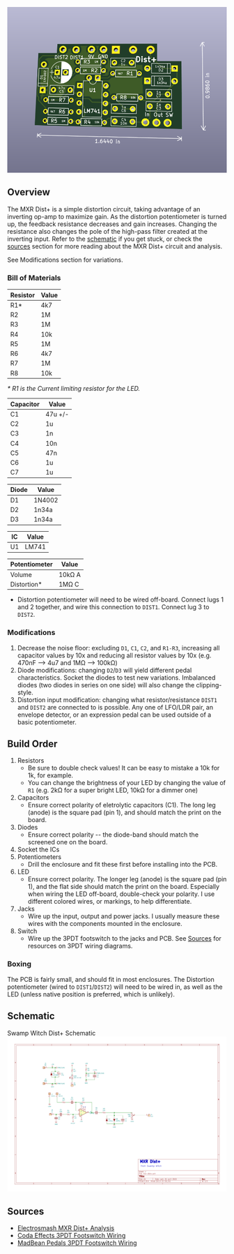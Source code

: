 ![mxr dist+ PCB](mxr-dist+.board.png)

## Overview
The MXR Dist+ is a simple distortion circuit, taking advantage of an inverting op-amp to maximize gain. As the distortion potentiometer is turned up, the feedback resistance decreases and gain increases. Changing the resistance also changes the pole of the high-pass filter created at the inverting input. Refer to the [schematic](#schematic) if you get stuck, or check the [sources](#sources) section for more reading about the MXR Dist+ circuit and analysis.

See Modifications section for variations.

### Bill of Materials
| Resistor | Value |
|---|---|
| R1* | 4k7 |
| R2 | 1M |
| R3 | 1M |
| R4 | 10k |
| R5 | 1M |
| R6 | 4k7 |
| R7 | 1M |
| R8 | 10k |

*\** _*R1* is the Current limiting resistor for the LED._

| Capacitor | Value |
|---|---|
| C1 | 47u +/- |
| C2 | 1u |
| C3 | 1n |
| C4 | 10n |
| C5 | 47n |
| C6 | 1u |
| C7 | 1u |

| Diode | Value |
|---|---|
| D1 | 1N4002 |
| D2 | 1n34a |
| D3 | 1n34a |

| IC | Value |
|---|---|
| U1 | LM741 |

| Potentiometer | Value |
|---|---|
| Volume | 10kΩ A |
| Distortion* | 1MΩ C |

* Distortion potentiometer will need to be wired off-board. Connect lugs 1 and 2 together, and wire this connection to `DIST1`. Connect lug 3 to `DIST2`. 

### Modifications
1) Decrease the noise floor: excluding `D1`, `C1`, `C2`, and `R1-R3`, increasing all capacitor values by 10x and reducing all resistor values by 10x (e.g. 470nF --> 4u7 and 1MΩ --> 100kΩ)
2) Diode modifications: changing `D2`/`D3` will yield different pedal characteristics. Socket the diodes to test new variations. Imbalanced diodes (two diodes in series on one side) will also change the clipping-style.
3) Distortion input modification: changing what resistor/resistance `DIST1` and `DIST2` are connected to is possible. Any one of LFO/LDR pair, an envelope detector, or an expression pedal can be used outside of a basic potentiometer.

## Build Order
1) Resistors
    * Be sure to double check values! It can be easy to mistake a 10k for 1k, for example. 
    * You can change the brightness of your LED by changing the value of `R1` (e.g. 2kΩ for a super bright LED, 10kΩ for a dimmer one)
2) Capacitors
    * Ensure correct polarity of eletrolytic capacitors (C1). The long leg (anode) is the square pad (pin 1), and should match the print on the board.
3) Diodes
    *  Ensure correct polarity -- the diode-band should match the screened one on the board.
4) Socket the ICs
5) Potentiometers
    * Drill the enclosure and fit these first before installing into the PCB.
6) LED
    * Ensure correct polarity. The longer leg (anode) is the square pad (pin 1), and the flat side should match the print on the board. Especially when wiring the LED off-board, double-check your polarity. I use different colored wires, or markings, to help differentiate.
7) Jacks
    * Wire up the input, output and power jacks. I usually measure these wires with the components mounted in the enclosure. 
8) Switch
    * Wire up the 3PDT footswitch to the jacks and PCB. See [Sources](#sources) for resources on 3PDT wiring diagrams.
  
### Boxing
The PCB is fairly small, and should fit in most enclosures. The Distortion potentiometer (wired to `DIST1`/`DIST2`) will need to be wired in, as well as the LED (unless native position is preferred, which is unlikely). 

## Schematic
Swamp Witch Dist+ Schematic
![mxr dist+ schematic](mxr-dist+.schematic.png)

## Sources
* [Electrosmash MXR Dist+ Analysis](https://www.electrosmash.com/mxr-distortion-plus-analysis)
* [Coda Effects 3PDT Footswitch Wiring](https://www.coda-effects.com/2015/03/3pdt-and-true-bypass-wiring.html)
* [MadBean Pedals 3PDT Footswitch Wiring](http://www.madbeanpedals.com/tutorials/downloads/MBP_FootswitchWiring.pdf)
